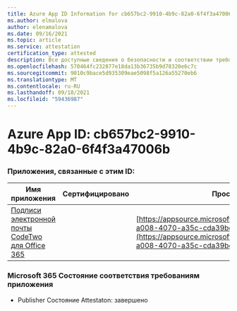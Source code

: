 ```yaml
---
title: Azure App ID Information for cb657bc2-9910-4b9c-82a0-6f4f3a47006b
ms.author: elmalova
author: elenamalova
ms.date: 09/16/2021
ms.topic: article
ms.service: attestation
certification_type: attested
description: Все доступные сведения о безопасности и соответствии требованиям для cb657bc2-9910-4b9c-82a0-6f4f3a47006b.
ms.openlocfilehash: 570464fc232877e18da13b36735b9d78320e6c7c
ms.sourcegitcommit: 9010c9bace5d935309eae5098f5a126a55270eb6
ms.translationtype: MT
ms.contentlocale: ru-RU
ms.lasthandoff: 09/18/2021
ms.locfileid: "59436987"
---
```

# <a name="azure-app-id-cb657bc2-9910-4b9c-82a0-6f4f3a47006b"></a>Azure App ID: cb657bc2-9910-4b9c-82a0-6f4f3a47006b


### <a name="apps-associated-with-this-id"></a>Приложения, связанные с этим ID:
| **Имя приложения** | **Сертифицировано** | **Просмотр в AppSource** |
|--------------|---------------|-----------------------|
| [Подписи электронной почты CodeTwo для Office 365](https://docs.microsoft.com/microsoft-365-app-certification/forward/codetwo.3d2daeb9-a008-4070-a35c-cda39bd30a69) |  | [https://appsource.microsoft.com/product/office/codetwo.3d2daeb9-a008-4070-a35c-cda39bd30a69](https://appsource.microsoft.com/product/office/codetwo.3d2daeb9-a008-4070-a35c-cda39bd30a69) |

### <a name="microsoft-365-app-compliance-status"></a>Microsoft 365 Состояние соответствия требованиям приложения
- Publisher Состояние Attestaton: завершено
